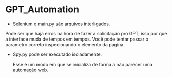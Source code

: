 # GPT_Automation

- Selenium e main.py são arquivos interligados.
  
Pode ser que haja erros na hora de fazer a solicitação pro GPT, isso por que a interface muda de tempos em tempos. Você pode tentar passar o parametro correto inspecionando o elemento da pagina.

- Spy.py pode ser executado isoladamente.
  
  Esse é um modo em que se inicializa de forma a não parecer uma automação web.
